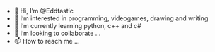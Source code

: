 - 👋 Hi, I’m @Eddtastic
- 👀 I’m interested in programming, videogames, drawing and writing
- 🌱 I’m currently learning python, c++ and c#
- 💞️ I’m looking to collaborate ...
- 📫 How to reach me ...

<!---
Eddtastic/Eddtastic is a ✨ special ✨ repository because its `README.md` (this file) appears on your GitHub profile.
You can click the Preview link to take a look at your changes.
--->
